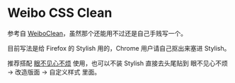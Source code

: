 # Weibo CSS Clean

参考自 [WeiboClean](https://userstyles.org/styles/106699/weiboclean)，虽然那个还能用不过还是自己手贱写一个。

目前写法是给 Firefox 的 Stylish 用的，Chrome 用户请自己抠出来塞进 Stylish。

推荐搭配 [眼不见心不烦](https://bitbucket.org/salviati/weibo-cleaner/wiki/Home) 使用，也可以不装 Stylish 直接去头尾贴到 眼不见心不烦 -> 改造版面 -> 自定义样式 里面。